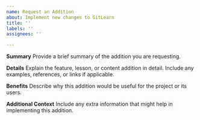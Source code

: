 ```yaml
---
name: Request an Addition
about: Implement new changes to GitLearn
title: ''
labels: ''
assignees: ''

---
```


**Summary**
Provide a brief summary of the addition you are requesting.

**Details**
Explain the feature, lesson, or content addition in detail. Include any examples, references, or links if applicable.

**Benefits**
Describe why this addition would be useful for the project or its users.

**Additional Context**
Include any extra information that might help in implementing this addition.
